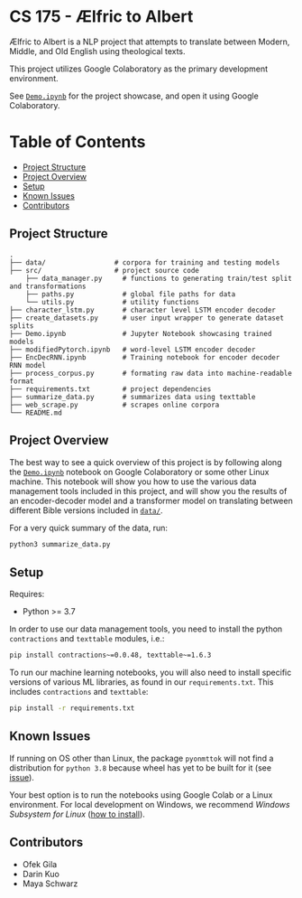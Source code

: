 # CS 175 - Ælfric to Albert

Ælfric to Albert is a NLP project that attempts to translate between Modern, Middle, and Old
English using theological texts.

This project utilizes Google Colaboratory as the primary development environment.

See  [`Demo.ipynb`][demo] for the project showcase, and open it using Google Colaboratory.

Table of Contents
=================
<!-- MarkdownTOC autolink="true" -->

- [Project Structure](#project-structure)
- [Project Overview](#project-overview)
- [Setup](#setup)
- [Known Issues](#known-issues)
- [Contributors](#contributors)

<!-- /MarkdownTOC -->

## Project Structure

    .
    ├── data/                 # corpora for training and testing models
    ├── src/                  # project source code
        ├── data_manager.py     # functions to generating train/test split and transformations
        ├── paths.py            # global file paths for data
        └── utils.py            # utility functions
    ├── character_lstm.py       # character level LSTM encoder decoder
    ├── create_datasets.py      # user input wrapper to generate dataset splits
    ├── Demo.ipynb              # Jupyter Notebook showcasing trained models
    ├── modifiedPytorch.ipynb   # word-level LSTM encoder decoder
    ├── EncDecRNN.ipynb         # Training notebook for encoder decoder RNN model
    ├── process_corpus.py       # formating raw data into machine-readable format
    ├── requirements.txt        # project dependencies
    ├── summarize_data.py       # summarizes data using texttable
    ├── web_scrape.py           # scrapes online corpora
    └── README.md

## Project Overview

The best way to see a quick overview of this project is by following along the [`Demo.ipynb`][demo] notebook on Google Colaboratory or some other Linux machine. This notebook will show you how to use the various data management tools included in this project, and will show you the results of an encoder-decoder model and a transformer model on translating between different Bible versions included in [`data/`][data].

For a very quick summary of the data, run:
```bash
python3 summarize_data.py
```

## Setup
Requires:
- Python >= 3.7

In order to use our data management tools, you need to install the python `contractions` and `texttable` modules, i.e.:

```bash
pip install contractions~=0.0.48, texttable~=1.6.3
```

To run our machine learning notebooks, you will also need to install specific versions of various ML libraries, as found in our `requirements.txt`. This includes `contractions` and `texttable`:

```bash
pip install -r requirements.txt
```

## Known Issues
If running on OS other than Linux, the package `pyonmttok` will not find a distribution for
`python 3.8` because wheel has yet to be built for it
(see [issue](https://github.com/OpenNMT/Tokenizer/issues/136)).

Your best option is to run the notebooks using Google Colab or a Linux environment.
For local development on Windows, we recommend *Windows Subsystem for Linux* ([how to install](https://docs.microsoft.com/en-us/windows/wsl/install-win10)).

## Contributors
* Ofek Gila
* Darin Kuo
* Maya Schwarz

[demo]:Demo.ipynb "project showcase notebook"
[data]:data/ "data directory"
